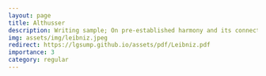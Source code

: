 ```yaml
---
layout: page
title: Althusser
description: Writing sample; On pre-established harmony and its connection to Leibniz's metaphysical system, 2,500 words; 2023
img: assets/img/leibniz.jpeg
redirect: https://lgsump.github.io/assets/pdf/Leibniz.pdf
importance: 3
category: regular
---
```

